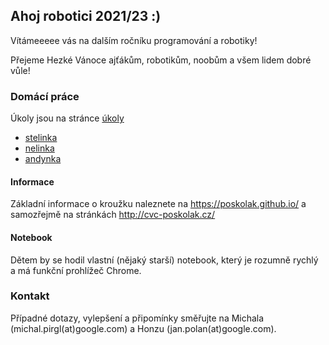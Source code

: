## Ahoj robotici 2021/23 :)

Vítámeeeee vás na dalším ročníku programování a robotiky! 

Přejeme Hezké Vánoce ajťákům, robotikům, noobům a všem lidem dobré vůle!

### Domácí práce

Úkoly jsou na stránce [úkoly](/ukoly)

* [stelinka](https://poskolak.github.io/stelinka.html)
* [nelinka](https://poskolak.github.io/nelinka.html)
* [andynka](https://poskolak.github.io/andy.html)

#### Informace

Základní informace o kroužku naleznete na https://poskolak.github.io/ a samozřejmě na stránkách http://cvc-poskolak.cz/ 

#### Notebook

Dětem by se hodil vlastní (nějaký starší) notebook, který je rozumně rychlý a má funkční prohlížeč Chrome.

### Kontakt

Případné dotazy, vylepšení a připomínky směřujte na Michala (michal.pirgl(at)google.com) a Honzu (jan.polan(at)google.com).
